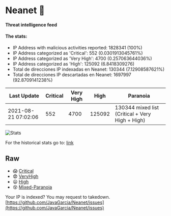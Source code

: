 # Neanet :hocho:
#### Threat intelligence feed
#### The stats:

- IP Address with malicious activities reported: 1828341 (100%)
- IP Address categorized as 'Critical':  552 (0.0301913045761%)
- IP Address categorized as 'Very High':  4700 (0.257063644036%)
- IP Address categorized as 'High':  125092 (6.8418309276)
- Total de direcciones IP indexadas en Neanet:  130344 (7.12908587621%)
- Total de direcciones IP descartadas en Neanet:  1697997 (92.8709141238%)

| Last Update | Critical | Very High | High | Paranoia |
| --- | --- | --- | --- | --- |
| 2021-08-21 07:02:06 | 552 | 4700 | 125092 | 130344 mixed list (Critical + Very High + High)|

![Stats](https://docs.google.com/spreadsheets/d/e/2PACX-1vSnaNMIXVabIpDJjufMlzH7poXnshF3mgd8Is1g9ytUEzVsP5my4Trn8f-xkoLLQ38xpL3HtmUexLo6/pubchart?oid=501124687&format=image)

For the historical stats go to: [link](/stats.csv)
## Raw
- :scream: [Critical](https://raw.githubusercontent.com/JavaGarcia/Neanet/master/blacklists/neanet_critical.txt)
- :fearful: [VeryHigh](https://raw.githubusercontent.com/JavaGarcia/Neanet/master/blacklists/neanet_veryHigh.txtt)
- :frowning: [High](https://raw.githubusercontent.com/JavaGarcia/Neanet/master/blacklists/neanet_high.txt)
- :dizzy_face: [Mixed-Paranoia](https://raw.githubusercontent.com/JavaGarcia/Neanet/master/blacklists/neanet_all.txt)


Your IP is indexed? You may request to takedown. [https://github.com/JavaGarcia/Neanet/issues](https://github.com/JavaGarcia/Neanet/issues)




























































































































































































































































































































































































































































































































































































































































































































































































































































































































































































































































































































































































































































































































































































































































































































































































































































































































































































































































































































































































































































































































































































































































































































































































































































































































































































































































































































































































































































































































































































































































































































































































































































































































































































































































































































































































































































































































































































































































































































































































































































































































































































































































































































































































































































































































































































































































































































































































































































































































































































































































































































































































































































































































































































































































































































































































































































































































































































































































































































































































































































































































































































































































































































































































































































































































































































































































































































































































































































































































































































































































































































































































































































































































































































































































































































































































































































































































































































































































































































































































































































































































































































































































































































































































































































































